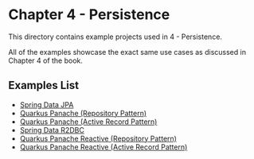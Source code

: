 # Chapter 4 - Persistence
This directory contains example projects used in 4 - Persistence.

All of the examples showcase the exact same use cases as discussed in Chapter 4 of the book.

## Examples List
- [Spring Data JPA](chapter-4-spring-data-jpa/)
- [Quarkus Panache (Repository Pattern)](chapter-4-quarkus-panache-repository/)
- [Quarkus Panache (Active Record Pattern)](chapter-4-quarkus-panache-activerecord/)
- [Spring Data R2DBC](chapter-4-spring-data-r2dbc/)
- [Quarkus Panache Reactive (Repository Pattern)](chapter-4-quarkus-panache-reactive-repository/)
- [Quarkus Panache Reactive (Active Record Pattern)](chapter-4-quarkus-panache-reactive-activerecord/)